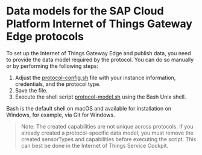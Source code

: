 # Data models for the SAP Cloud Platform Internet of Things Gateway Edge protocols

To set up the Internet of Things Gateway Edge and publish data, you need to provide the data model required by the protocol. You can do so manually or by performing the following steps:

1. Adjust the [protocol-config.sh](protocol-config.sh) file with your instance information, credentials, and the protocol type.
2. Save the file.
3. Execute the shell script [protocol-model.sh](protocol-model.sh) using the Bash Unix shell.

Bash is the default shell on macOS and available for installation on Windows, for example, via Git for Windows.

>Note: The created capabilities are not unique across protocols. If you already created a protocol-specific data model, you must remove the created sensorTypes and capabilities before executing the script. This can best be done in the Internet of Things Service Cockpit.

